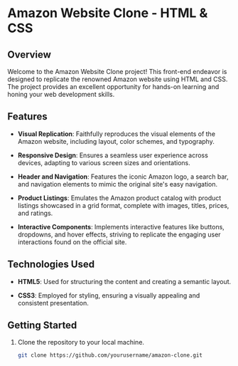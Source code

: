 # Amazon Website Clone - HTML & CSS

## Overview

Welcome to the Amazon Website Clone project! This front-end endeavor is designed to replicate the renowned Amazon website using HTML and CSS. The project provides an excellent opportunity for hands-on learning and honing your web development skills.

## Features

- **Visual Replication**: Faithfully reproduces the visual elements of the Amazon website, including layout, color schemes, and typography.

- **Responsive Design**: Ensures a seamless user experience across devices, adapting to various screen sizes and orientations.

- **Header and Navigation**: Features the iconic Amazon logo, a search bar, and navigation elements to mimic the original site's easy navigation.

- **Product Listings**: Emulates the Amazon product catalog with product listings showcased in a grid format, complete with images, titles, prices, and ratings.

- **Interactive Components**: Implements interactive features like buttons, dropdowns, and hover effects, striving to replicate the engaging user interactions found on the official site.

## Technologies Used

- **HTML5**: Used for structuring the content and creating a semantic layout.

- **CSS3**: Employed for styling, ensuring a visually appealing and consistent presentation.

## Getting Started

1. Clone the repository to your local machine.
   ```bash
   git clone https://github.com/yourusername/amazon-clone.git
